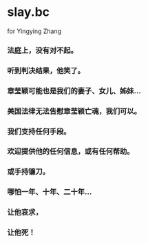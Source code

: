 # slay.bc
for Yingying Zhang

### 法庭上，没有对不起。
### 听到判决结果，他笑了。
### 章莹颖可能也是我们的妻子、女儿、姊妹...
### 美国法律无法告慰章莹颖亡魂，我们可以。
### 我们支持任何手段。
### 欢迎提供他的任何信息，或有任何帮助。
### 或手持镰刀。
### 哪怕一年、十年、二十年...
### 让他哀求，
### 让他死！
